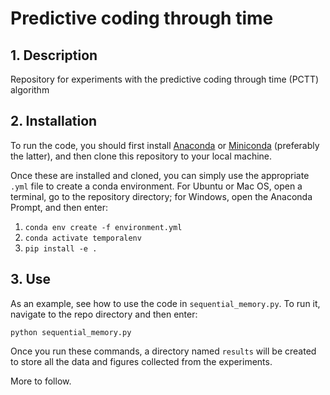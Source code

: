 # Predictive coding through time


## 1. Description
Repository for experiments with the predictive coding through time (PCTT) algorithm


## 2. Installation
To run the code, you should first install [Anaconda](https://www.anaconda.com/) or [Miniconda](https://conda.io/miniconda.html) (preferably the latter), 
and then clone this repository to your local machine.

Once these are installed and cloned, you can simply use the appropriate `.yml` file to create a conda environment. 
For Ubuntu or Mac OS, open a terminal, go to the repository directory; for Windows, open the Anaconda Prompt, and then enter:

1. `conda env create -f environment.yml`  
2. `conda activate temporalenv`
3. `pip install -e .`  

## 3. Use
As an example, see how to use the code in `sequential_memory.py`. To run it, navigate to the repo directory and then enter:

`python sequential_memory.py`

Once you run these commands, a directory named `results` will be created to store all the data and figures collected from the experiments.

More to follow.